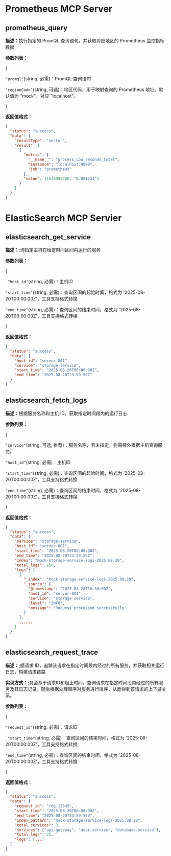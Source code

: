 # Prometheus MCP Server

## prometheus\_query

**描述：**&#x6267;行指定的 PromQL 查询语句，并获取对应地区的 Prometheus 监控指标数据

**参数列表：**

{

   `"promql"`(string, 必需)：PromQL 查询语句

   `"regionCode"`(string, 可选)：地区代码，用于映射查询的 Prometheus 地址。默认值为 "mock"，对应 "localhost"。

}

**返回值格式：**

```json
{
  "status": "success",
  "data": {
    "resultType": "vector",
    "result": [
      {
        "metric": {
          "__name__": "process_cpu_seconds_total",
          "instance": "localhost:9090",
          "job": "prometheus"
        },
        "value": [1640995200, "0.001234"]
      }
    ]
  }
}
```

# ElasticSearch MCP Servier

## elasticsearch\_get\_service

**描述：**;询指定主机在给定时间区间内运行的服务

**参数列表：**

{

  ` "host_id"`(string, 必需)：主机ID

   `"start_time"`(string, 必需)：查询区间的起始时间，格式为 '2025-08-20T00:00:00Z'，工具支持格式转换

   `"end_time"`(string, 必需)：查询区间的结束时间，格式为 '2025-08-20T00:00:00Z'，工具支持格式转换

}

**返回值格式：**

```json
{
  "status": "success",
  "data": {
    "host_id": "server-001",
    "service": "storage-service",
    "start_time": "2025-08-20T00:00:00Z",
    "end_time": "2025-08-20T23:59:59Z"
  }
}
```

## elasticsearch\_fetch\_logs

**描述：**&#x6839;据服务名称和主机 ID，获取指定时间段内的运行日志

**参数列表：**

{

   `"service"`(string, 可选, 推荐)：服务名称，若未指定，则需额外根据主机查询服务。

   `"host_id"`(string, 必需)：主机ID

   `"start_time"`(string, 必需)：查询区间的起始时间，格式为 '2025-08-20T00:00:00Z'，工具支持格式转换

   `"end_time"`(string, 必需)：查询区间的结束时间，格式为 '2025-08-20T00:00:00Z'，工具支持格式转换

}

**返回值格式：**

```json
{
  "status": "success",
  "data": {
    "service": "storage-service",
    "host_id": "server-001",
    "start_time": "2025-08-20T00:00:00Z",
    "end_time": "2025-08-20T23:59:59Z",
    "index": "mock-storage-service-logs-2025.08.20",
    "total_logs": 150,
    "logs": [
      {
        "_index": "mock-storage-service-logs-2025.08.20",
        "_source": {
          "@timestamp": "2025-08-20T10:30:00Z",
          "host_id": "server-001",
          "service": "storage-service",
          "level": "INFO",
          "message": "Request processed successfully"
        }
      },
      ......
    ]
  }
}
```

## elasticsearch\_request\_trace

**描述：**;据请求 ID，追踪该请求在指定时间段内经过的所有服务，并获取相关运行日志，构建请求链路

**实现方式：**;具会基于请求ID和起止时间，查询请求在指定时间段内经过的所有服务及其日志记录。随后根据处理顺序对服务进行排序，从而得到该请求的上下游关系。

**参数列表：**

{

   `"request_id"`(string, 必需)：请求ID

  ` "start_time"`(string, 必需)：查询区间的结束时间，格式为 '2025-08-20T00:00:00Z'，工具支持格式转换

   `"end_time"`(string, 必需)：查询区间的结束时间，格式为 '2025-08-20T00:00:00Z'，工具支持格式转换

}

**返回值格式：**

```json
{
  "status": "success",
  "data": {
    "request_id": "req-12345",
    "start_time": "2025-08-20T00:00:00Z",
    "end_time": "2025-08-20T23:59:59Z",
    "index_pattern": "mock-storage-service-logs-2025.08.20",
    "total_services": 3,
    "services": ["api-gateway", "user-service", "database-service"],
    "total_logs": 25,
    "logs": [...]
  }
}
```

